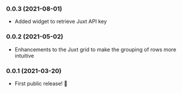 ### 0.0.3 (2021-08-01)
- Added widget to retrieve Juxt API key 
### 0.0.2 (2021-05-02)
- Enhancements to the Juxt grid to make the grouping of rows more intuitive 
### 0.0.1 (2021-03-20)
- First public release! 🎉
